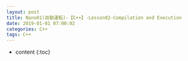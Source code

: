 ```yaml
---
layout: post
title: Nano01(自動運転)-【C++】-Lesson02-Compilation and Execution
date: 2019-01-01 07:00:02
categories: C++
tags: C++
---
```

* content
{:toc}
